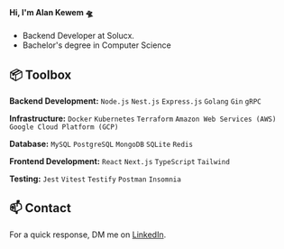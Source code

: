 #### Hi, I'm Alan Kewem 🛸

- Backend Developer at Solucx.
- Bachelor's degree in Computer Science

## 📦 Toolbox

**Backend Development:** `Node.js` `Nest.js` `Express.js` `Golang` `Gin` `gRPC`

**Infrastructure:** `Docker` `Kubernetes` `Terraform` `Amazon Web Services (AWS)` `Google Cloud Platform (GCP)` 

**Database:** `MySQL` `PostgreSQL` `MongoDB` `SQLite` `Redis`

**Frontend Development:** `React` `Next.js` `TypeScript` `Tailwind`

**Testing:** `Jest` `Vitest` `Testify` `Postman` `Insomnia`

## 📫 Contact

For a quick response, DM me on [LinkedIn](https://www.linkedin.com/in/alankewem). 
